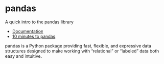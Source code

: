 # pandas
A quick intro to the pandas library

- [Documentation](https://pandas.pydata.org/pandas-docs/stable/)
- [10 minutes to pandas](https://pandas.pydata.org/pandas-docs/stable/10min.html)

pandas is a Python package providing fast, flexible, and expressive data structures designed to make working with “relational” or “labeled” data both easy and intuitive.

